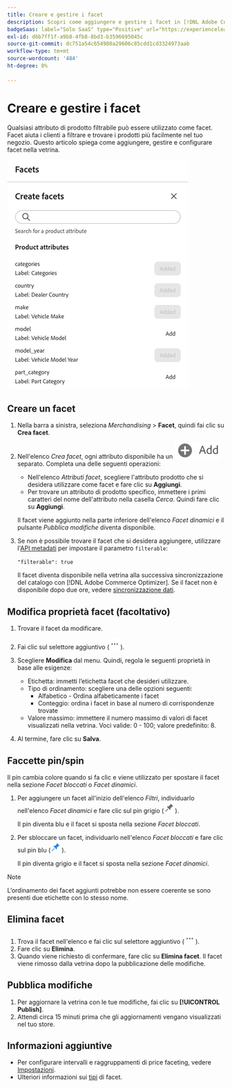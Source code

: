 ```yaml
---
title: Creare e gestire i facet
description: Scopri come aggiungere e gestire i facet in [!DNL Adobe Commerce Optimizer].
badgeSaas: label="Solo SaaS" type="Positive" url="https://experienceleague.adobe.com/it/docs/commerce/user-guides/product-solutions" tooltip="Applicabile solo ai progetti Adobe Commerce as a Cloud Service e Adobe Commerce Optimizer (infrastruttura SaaS gestita da Adobe)."
exl-id: d6b7ff1f-a9b8-4fb8-8bd3-b3596695045c
source-git-commit: dc751a54c654980a29606c85cdd1cd3324973aab
workflow-type: tm+mt
source-wordcount: '484'
ht-degree: 0%

---
```


# Creare e gestire i facet

Qualsiasi attributo di prodotto filtrabile può essere utilizzato come facet. Facet aiuta i clienti a filtrare e trovare i prodotti più facilmente nel tuo negozio. Questo articolo spiega come aggiungere, gestire e configurare facet nella vetrina.

![Crea un facet](../../assets/create-facet.png)

## Creare un facet

1. Nella barra a sinistra, seleziona _Merchandising_ > **Facet**, quindi fai clic su **Crea facet**.
1. Nell&#39;elenco *Crea facet*, ogni attributo disponibile ha un ![pulsante Aggiungi](../../assets/btn-add.png) separato. Completa una delle seguenti operazioni:

   - Nell&#39;elenco *Attributi facet*, scegliere l&#39;attributo prodotto che si desidera utilizzare come facet e fare clic su **Aggiungi**.
   - Per trovare un attributo di prodotto specifico, immettere i primi caratteri del nome dell&#39;attributo nella casella *Cerca*. Quindi fare clic su **Aggiungi**.

   Il facet viene aggiunto nella parte inferiore dell&#39;elenco *Facet dinamici* e il pulsante *Pubblica modifiche* diventa disponibile.

1. Se non è possibile trovare il facet che si desidera aggiungere, utilizzare l&#39;[API metadati](https://developer.adobe.com/commerce/services/reference/rest/#tag/Metadata) per impostare il parametro `filterable`:

   `"filterable": true`

   Il facet diventa disponibile nella vetrina alla successiva sincronizzazione del catalogo con [!DNL Adobe Commerce Optimizer]. Se il facet non è disponibile dopo due ore, vedere [sincronizzazione dati](../../setup/data-sync.md).

## Modifica proprietà facet (facoltativo)

1. Trovare il facet da modificare.
1. Fai clic sul selettore aggiuntivo (![Altro](../../assets/btn-more.png)).
1. Scegliere **Modifica** dal menu. Quindi, regola le seguenti proprietà in base alle esigenze:

   - Etichetta: immetti l’etichetta facet che desideri utilizzare.
   - Tipo di ordinamento: scegliere una delle opzioni seguenti:
      - Alfabetico - Ordina alfabeticamente i facet
      - Conteggio: ordina i facet in base al numero di corrispondenze trovate
   - Valore massimo: immettere il numero massimo di valori di facet visualizzati nella vetrina. Voci valide: 0 - 100; valore predefinito: 8.

1. Al termine, fare clic su **Salva**.

## Faccette pin/spin

Il pin cambia colore quando si fa clic e viene utilizzato per spostare il facet nella sezione *Facet bloccati* o *Facet dinamici*.

1. Per aggiungere un facet all&#39;inizio dell&#39;elenco *Filtri*, individuarlo nell&#39;elenco *Facet dinamici* e fare clic sul pin grigio (![Selettore pin](../../assets/btn-pin-gray.png)).

   Il pin diventa blu e il facet si sposta nella sezione *Facet bloccati*.

1. Per sbloccare un facet, individuarlo nell&#39;elenco *Facet bloccati* e fare clic sul pin blu (![Selettore pin](../../assets/btn-pin-blue.png)).

   Il pin diventa grigio e il facet si sposta nella sezione *Facet dinamici*.

>[!NOTE]
>
>L’ordinamento dei facet aggiunti potrebbe non essere coerente se sono presenti due etichette con lo stesso nome.

## Elimina facet

1. Trova il facet nell&#39;elenco e fai clic sul selettore aggiuntivo (![Altro selettore](../../assets/btn-more.png)).
1. Fare clic su **Elimina**.
1. Quando viene richiesto di confermare, fare clic su **Elimina facet**.
Il facet viene rimosso dalla vetrina dopo la pubblicazione delle modifiche.

## Pubblica modifiche

1. Per aggiornare la vetrina con le tue modifiche, fai clic su **[!UICONTROL Publish]**.
1. Attendi circa 15 minuti prima che gli aggiornamenti vengano visualizzati nel tuo store.

## Informazioni aggiuntive

- Per configurare intervalli e raggruppamenti di price faceting, vedere [Impostazioni](../../settings.md).
- Ulteriori informazioni sui [tipi](type.md) di facet.
